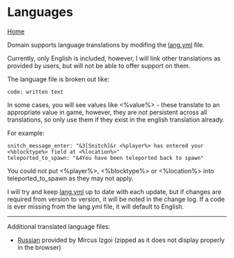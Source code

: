 # Languages

[Home](https://torpkev.github.io/domain_docs/resources)

Domain supports language translations by modifing the [lang.yml](https://torpkev.github.io/domain_docs/resources/lang.yml) file.

Currently, only English is included, however, I will link other translations as provided by users, but will not be able to offer support on them.

The language file is broken out like:

    code: written text
    
In some cases, you will see values like <%value%> - these translate to an appropriate value in game, however, they are not persistent across all translations, so only use them if they exist in the english translation already.

For example:

    snitch_message_enter: "&3[Snitch]&r <%player%> has entered your <%blocktype%> field at <%location%>"
    teleported_to_spawn: "&4You have been teleported back to spawn"
    
You could not put <%player%>, <%blocktype%> or <%location%> into teleported_to_spawn as they may not apply.

I will try and keep [lang.yml](https://torpkev.github.io/domain_docs/resources/lang.yml) up to date with each update, but if changes are required from version to version, it will be noted in the change log.  If a code is ever missing from the lang.yml file, it will default to English.

---

Additional translated language files:

- [Russian](https://torpkev.github.io/domain_docs/resources/user/mircus/lang.zip) provided by Mircus Izgoi (zipped as it does not display properly in the browser)
